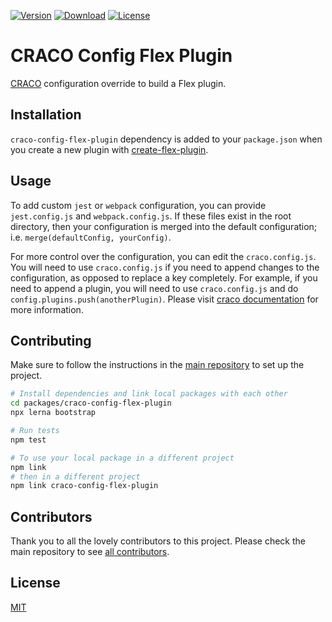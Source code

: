 [![Version](https://img.shields.io/npm/v/craco-config-flex-plugin.svg?style=square)](https://www.npmjs.com/package/craco-config-flex-plugin)
[![Download](https://img.shields.io/npm/dt/craco-config-flex-plugin.svg?style=square)](https://www.npmjs.com/package/craco-config-flex-plugin)
[![License](https://img.shields.io/npm/l/craco-config-flex-plugin.svg?style=square)](../../LICENSE)

# CRACO Config Flex Plugin

[CRACO](https://github.com/sharegate/craco) configuration override to build a Flex plugin.

## Installation

`craco-config-flex-plugin` dependency is added to your `package.json` when you create a new plugin with [create-flex-plugin](https://github.com/twilio/flex-plugin-builder/tree/master/packages/create-flex-plugin).

## Usage

To add custom `jest` or `webpack` configuration, you can provide `jest.config.js` and `webpack.config.js`. If these files exist in the root directory, then your configuration is merged into the default configuration; i.e. `merge(defaultConfig, yourConfig)`.

For more control over the configuration, you can edit the `craco.config.js`. You will need to use `craco.config.js` if you need to append changes to the configuration, as opposed to replace a key completely. For example, if you need to append a plugin, you will need to use `craco.config.js` and do `config.plugins.push(anotherPlugin)`. Please visit [craco documentation](https://github.com/sharegate/craco/tree/master/packages/craco#configuration-overview) for more information.

## Contributing

Make sure to follow the instructions in the [main repository](https://github.com/twilio/flex-plugin-builder#contributing) to set up the project.

```bash
# Install dependencies and link local packages with each other
cd packages/craco-config-flex-plugin
npx lerna bootstrap

# Run tests
npm test

# To use your local package in a different project
npm link
# then in a different project
npm link craco-config-flex-plugin
```

## Contributors

Thank you to all the lovely contributors to this project. Please check the main repository to see [all contributors](https://github.com/twilio/flex-plugin-builder#contributors).

## License

[MIT](../../LICENSE)
